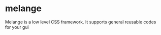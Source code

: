 melange
=======

Melange is a low level CSS framework. It supports general reusable codes for your gui
